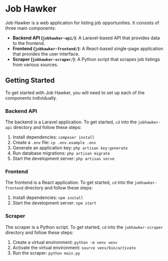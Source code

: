 # Job Hawker

Job Hawker is a web application for listing job opportunities. It consists of three main components:

*   **Backend API (`jobhawker-api/`)**: A Laravel-based API that provides data to the frontend.
*   **Frontend (`jobhawker-frontend/`)**: A React-based single-page application that provides the user interface.
*   **Scraper (`jobhawker-scraper/`)**: A Python script that scrapes job listings from various sources.

## Getting Started

To get started with Job Hawker, you will need to set up each of the components individually.

### Backend API

The backend is a Laravel application. To get started, `cd` into the `jobhawker-api` directory and follow these steps:

1.  Install dependencies: `composer install`
2.  Create a `.env` file: `cp .env.example .env`
3.  Generate an application key: `php artisan key:generate`
4.  Run database migrations: `php artisan migrate`
5.  Start the development server: `php artisan serve`

### Frontend

The frontend is a React application. To get started, `cd` into the `jobhawker-frontend` directory and follow these steps:

1.  Install dependencies: `npm install`
2.  Start the development server: `npm start`

### Scraper

The scraper is a Python script. To get started, `cd` into the `jobhawker-scraper` directory and follow these steps:

1.  Create a virtual environment: `python -m venv venv`
2.  Activate the virtual environment: `source venv/bin/activate`
3.  Run the scraper: `python main.py`